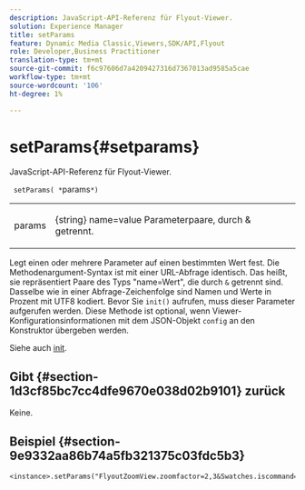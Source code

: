 ```yaml
---
description: JavaScript-API-Referenz für Flyout-Viewer.
solution: Experience Manager
title: setParams
feature: Dynamic Media Classic,Viewers,SDK/API,Flyout
role: Developer,Business Practitioner
translation-type: tm+mt
source-git-commit: f6c97606d7a4209427316d7367013ad9585a5cae
workflow-type: tm+mt
source-wordcount: '106'
ht-degree: 1%

---
```



# setParams{#setparams}

JavaScript-API-Referenz für Flyout-Viewer.

` setParams( *`params`*)`

<table id="table_896DFF34A68A403DB93A6D597461A573"> 
 <tbody> 
  <tr> 
   <td colname="col1"> <p> <span class="codeph"> <span class="varname"> params</span> </span> </p> </td> 
   <td colname="col2"> <p> <span class="codeph"> {string}</span> name=value Parameterpaare, durch  <span class="codeph"> &amp;</span> getrennt. </p> </td> 
  </tr> 
 </tbody> 
</table>

Legt einen oder mehrere Parameter auf einen bestimmten Wert fest. Die Methodenargument-Syntax ist mit einer URL-Abfrage identisch. Das heißt, sie repräsentiert Paare des Typs &quot;name=Wert&quot;, die durch `&` getrennt sind. Dasselbe wie in einer Abfrage-Zeichenfolge sind Namen und Werte in Prozent mit UTF8 kodiert. Bevor Sie `init()` aufrufen, muss dieser Parameter aufgerufen werden. Diese Methode ist optional, wenn Viewer-Konfigurationsinformationen mit dem JSON-Objekt `config` an den Konstruktor übergeben werden.

Siehe auch [init](../../../c-html5-s7-aem-asset-viewers/c-html5-flyout-viewer-20-about/c-html5-flyout-viewer-20-javascriptapiref/r-html5-flyout-viewer-20-javascriptapiref-init.md#reference-8651640683fc4a538bfb660709d1a463).

## Gibt {#section-1d3cf85bc7cc4dfe9670e038d02b9101} zurück

Keine.

## Beispiel {#section-9e9332aa86b74a5fb321375c03fdc5b3}

```
<instance>.setParams("FlyoutZoomView.zoomfactor=2,3&Swatches.iscommand=op_sharpen%3d1")
```

